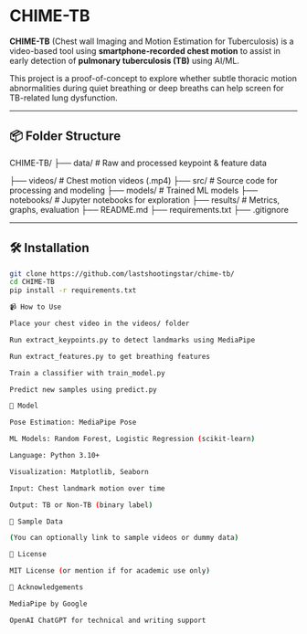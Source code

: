 # CHIME-TB

**CHIME-TB** (Chest wall Imaging and Motion Estimation for Tuberculosis) is a video-based tool using **smartphone-recorded chest motion** to assist in early detection of **pulmonary tuberculosis (TB)** using AI/ML.

This project is a proof-of-concept to explore whether subtle thoracic motion abnormalities during quiet breathing or deep breaths can help screen for TB-related lung dysfunction.

---

## 📦 Folder Structure

CHIME-TB/
├── data/ # Raw and processed keypoint & feature data

├── videos/ # Chest motion videos (.mp4)
├── src/ # Source code for processing and modeling
├── models/ # Trained ML models
├── notebooks/ # Jupyter notebooks for exploration
├── results/ # Metrics, graphs, evaluation
├── README.md
├── requirements.txt
├── .gitignore


---

## 🛠️ Installation

```bash
git clone https://github.com/lastshootingstar/chime-tb/
cd CHIME-TB
pip install -r requirements.txt

📹 How to Use

Place your chest video in the videos/ folder

Run extract_keypoints.py to detect landmarks using MediaPipe

Run extract_features.py to get breathing features

Train a classifier with train_model.py

Predict new samples using predict.py

🤖 Model

Pose Estimation: MediaPipe Pose

ML Models: Random Forest, Logistic Regression (scikit-learn)

Language: Python 3.10+

Visualization: Matplotlib, Seaborn

Input: Chest landmark motion over time

Output: TB or Non-TB (binary label)

🧪 Sample Data

(You can optionally link to sample videos or dummy data)

📜 License

MIT License (or mention if for academic use only)

🙏 Acknowledgements

MediaPipe by Google

OpenAI ChatGPT for technical and writing support


